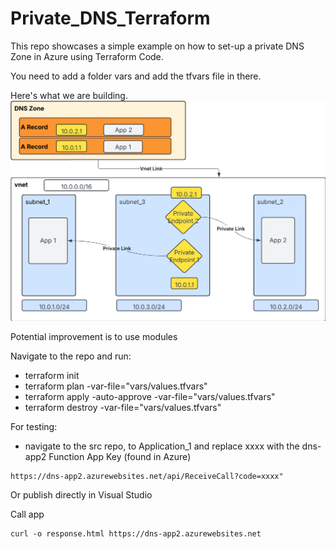 # Private_DNS_Terraform
This repo showcases a simple example on how to set-up a private DNS Zone in Azure using Terraform Code.

You need to add a folder vars and add the tfvars file in there.

Here's what we are building.
![Architecture](architecture.jpeg)

Potential improvement is to use modules


Navigate to the repo and run:
- terraform init
- terraform plan -var-file="vars/values.tfvars"
- terraform apply -auto-approve -var-file="vars/values.tfvars" 
- terraform destroy -var-file="vars/values.tfvars"

For testing:
- navigate to the src repo, to Application_1 and replace xxxx with the dns-app2 Function App Key (found in Azure)
```
https://dns-app2.azurewebsites.net/api/ReceiveCall?code=xxxx"
```

Or publish directly in Visual Studio

Call app

```
curl -o response.html https://dns-app2.azurewebsites.net
```


